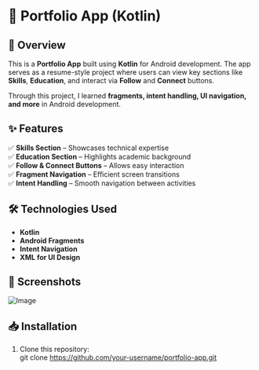 # 📱 Portfolio App (Kotlin)  

## 🚀 Overview  
This is a **Portfolio App** built using **Kotlin** for Android development. The app serves as a resume-style project where users can view key sections 
like **Skills**, **Education**, and interact via **Follow** and **Connect** buttons.  

Through this project, I learned **fragments, intent handling, UI navigation, and more** in Android development.  

## ✨ Features  
✅ **Skills Section** – Showcases technical expertise  
✅ **Education Section** – Highlights academic background  
✅ **Follow & Connect Buttons** – Allows easy interaction  
✅ **Fragment Navigation** – Efficient screen transitions  
✅ **Intent Handling** – Smooth navigation between activities  

## 🛠️ Technologies Used  
- **Kotlin**  
- **Android Fragments**  
- **Intent Navigation**  
- **XML for UI Design**  

## 📸 Screenshots 
   ![Image](https://github.com/user-attachments/assets/595f6874-d481-4920-af30-9fb9e05d124b)

## 📥 Installation  
1. Clone this repository:  
   git clone https://github.com/your-username/portfolio-app.git
